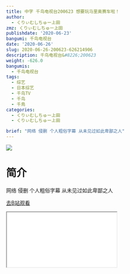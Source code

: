 ```yaml
---
title: 中字 千鸟电视台200623 想要玩马里奥赛车啦！
author:
  - くりぃむしちゅー上田
zmz: くりぃむしちゅー上田
publishdate: '2020-06-23'
bangumi: 千鸟电视台
date: '2020-06-26'
slug: 2020-06-26-200623-626214906
description: 千鸟电视台&#8226;200623
weight: -626.0
bangumis:
  - 千鸟电视台
tags:
  - 综艺
  - 日本综艺
  - 千鸟TV
  - 千鸟
  - 千鳥
categories:
  - くりぃむしちゅー上田
  - くりぃむしちゅー上田

brief: "网络 侵删 个人粗俗字幕 从未见过如此卑鄙之人"
---
```

![](https://raw.githubusercontent.com/tcgriffith/owaraisite/master/static/tmpimg/655fa9a42a63259240169c4a4b7c3cefad35f56a.jpg.480.jpg)
# 简介  
网络
侵删 个人粗俗字幕
从未见过如此卑鄙之人  

[去B站观看](https://www.bilibili.com/video/av626214906/)
<div class ="resp-container"><iframe class="testiframe" src="//player.bilibili.com/player.html?aid=626214906"", scrolling="no", allowfullscreen="true" > </iframe></div> 
